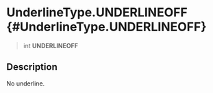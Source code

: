 UnderlineType.UNDERLINEOFF {#UnderlineType.UNDERLINEOFF}
==========================

> int **UNDERLINEOFF**

Description
-----------

No underline.

